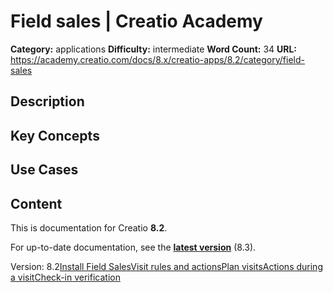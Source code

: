 # Field sales | Creatio Academy

**Category:** applications **Difficulty:** intermediate **Word Count:** 34
**URL:**
https://academy.creatio.com/docs/8.x/creatio-apps/8.2/category/field-sales

## Description

## Key Concepts

## Use Cases

## Content

This is documentation for Creatio **8.2**.

For up-to-date documentation, see the
**[latest version](/docs/8.x/creatio-apps/category/field-sales)** (8.3).

Version:
8.2[Install Field Sales](/docs/8.x/creatio-apps/8.2/products/more-apps/field-sales/install-the-field-sales-for-creatio-app)[Visit rules and actions](/docs/8.x/creatio-apps/8.2/products/more-apps/field-sales/set-up-rules-and-actions-of-a-field-meeting)[Plan visits](/docs/8.x/creatio-apps/8.2/products/more-apps/field-sales/plan-field-meetings)[Actions during a visit](/docs/8.x/creatio-apps/8.2/products/more-apps/field-sales/sales-reps-actions-during-a-visit)[Check-in verification](/docs/8.x/creatio-apps/8.2/products/more-apps/field-sales/check-in-verification)

